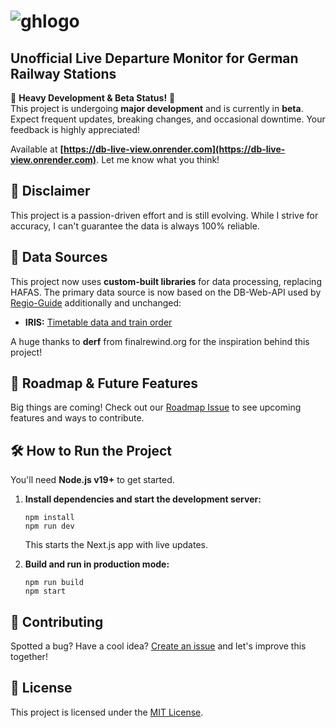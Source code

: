 # ![ghlogo](https://github.com/crwntec/db-live-monitor/assets/77750176/21e6bb43-014b-42f9-880a-8c2a4c1f42db)  
## Unofficial Live Departure Monitor for German Railway Stations  


🚧 **Heavy Development & Beta Status!** 🚧  
This project is undergoing **major development** and is currently in **beta**. Expect frequent updates, breaking changes, and occasional downtime. Your feedback is highly appreciated!  

Available at **[https://db-live-view.onrender.com](https://db-live-view.onrender.com)**. Let me know what you think!  

## 🚨 Disclaimer  
This project is a passion-driven effort and is still evolving. While I strive for accuracy, I can't guarantee the data is always 100% reliable.  

## 📡 Data Sources  
This project now uses **custom-built libraries** for data processing, replacing HAFAS. The primary data source is now based on the DB-Web-API used by [Regio-Guide](https://regio-guide.de/) additionally and unchanged: 

- **IRIS:** [Timetable data and train order](https://iris.noncd.db.de/wbt/js/index.html)

A huge thanks to **derf** from finalrewind.org for the inspiration behind this project!  

## 🚀 Roadmap & Future Features  
Big things are coming! Check out our [Roadmap Issue](https://github.com/crwntec/db-live-monitor/issues/1) to see upcoming features and ways to contribute.  

## 🛠 How to Run the Project  
You'll need **Node.js v19+** to get started.  

1. **Install dependencies and start the development server:**  
   ```shell
   npm install
   npm run dev
   ```  
   This starts the Next.js app with live updates.  

2. **Build and run in production mode:**  
   ```shell
   npm run build
   npm start
   ```  

## 🤝 Contributing  
Spotted a bug? Have a cool idea? [Create an issue](https://github.com/crwntec/db-live-monitor/issues) and let's improve this together!  

## 📜 License  
This project is licensed under the [MIT License](LICENSE).  
